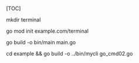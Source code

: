 [TOC]



mkdir terminal

go mod init example.com/terminal

go build -o bin/main main.go

cd example && go build -o ../bin/mycli go_cmd02.go
